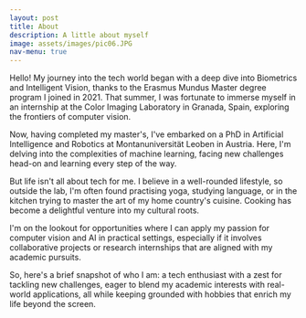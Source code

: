 ```yaml
---
layout: post
title: About
description: A little about myself
image: assets/images/pic06.JPG
nav-menu: true
---
```


Hello! My journey into the tech world began with a deep dive into Biometrics and Intelligent Vision, thanks to the Erasmus Mundus Master degree program I joined in 2021. That summer, I was fortunate to immerse myself in an internship at the Color Imaging Laboratory in Granada, Spain, exploring the frontiers of computer vision.

Now, having completed my master's, I've embarked on a PhD in Artificial Intelligence and Robotics at Montanuniversität Leoben in Austria. Here, I'm delving into the complexities of machine learning, facing new challenges head-on and learning every step of the way.

But life isn't all about tech for me. I believe in a well-rounded lifestyle, so outside the lab, I'm often found practising yoga, studying language, or in the kitchen trying to master the art of my home country's cuisine. Cooking has become a delightful venture into my cultural roots.

I'm on the lookout for opportunities where I can apply my passion for computer vision and AI in practical settings, especially if it involves collaborative projects or research internships that are aligned with my academic pursuits.

So, here's a brief snapshot of who I am: a tech enthusiast with a zest for tackling new challenges, eager to blend my academic interests with real-world applications, all while keeping grounded with hobbies that enrich my life beyond the screen.
